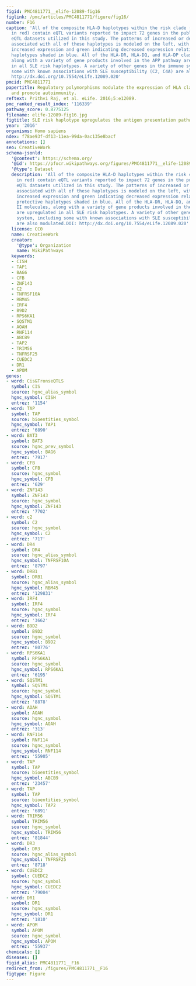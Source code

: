 ```yaml
---
figid: PMC4811771__elife-12089-fig16
figlink: /pmc/articles/PMC4811771/figure/fig16/
number: F16
caption: 'All of the composite HLA-D haplotypes within the risk clade (highlighted
  in red) contain eQTL variants reported to impact 72 genes in the publicly available
  eQTL datasets utilized in this study. The patterns of increased or decreased transcription
  associated with all of these haplotypes is modeled on the left, with red indicating
  increased expression and green indicating decreased expression relative to the protective
  haplotypes shaded in blue. All of the HLA-DR, HLA-DQ, and HLA-DP class II molecules,
  along with a variety of gene products involved in the APP pathway are upregulated
  in all SLE risk haplotypes. A variety of other genes in the immune system, including
  some with known associations with SLE susceptibility (C2, C4A) are also modulated.DOI:
  http://dx.doi.org/10.7554/eLife.12089.020'
pmcid: PMC4811771
papertitle: Regulatory polymorphisms modulate the expression of HLA class II molecules
  and promote autoimmunity.
reftext: Prithvi Raj, et al. eLife. 2016;5:e12089.
pmc_ranked_result_index: '116339'
pathway_score: 0.8775125
filename: elife-12089-fig16.jpg
figtitle: SLE risk haplotype upregulates the antigen presentation pathway (APP)
year: '2016'
organisms: Homo sapiens
ndex: f78ae93f-df13-11ea-99da-0ac135e8bacf
annotations: []
seo: CreativeWork
schema-jsonld:
  '@context': https://schema.org/
  '@id': https://pfocr.wikipathways.org/figures/PMC4811771__elife-12089-fig16.html
  '@type': Dataset
  description: 'All of the composite HLA-D haplotypes within the risk clade (highlighted
    in red) contain eQTL variants reported to impact 72 genes in the publicly available
    eQTL datasets utilized in this study. The patterns of increased or decreased transcription
    associated with all of these haplotypes is modeled on the left, with red indicating
    increased expression and green indicating decreased expression relative to the
    protective haplotypes shaded in blue. All of the HLA-DR, HLA-DQ, and HLA-DP class
    II molecules, along with a variety of gene products involved in the APP pathway
    are upregulated in all SLE risk haplotypes. A variety of other genes in the immune
    system, including some with known associations with SLE susceptibility (C2, C4A)
    are also modulated.DOI: http://dx.doi.org/10.7554/eLife.12089.020'
  license: CC0
  name: CreativeWork
  creator:
    '@type': Organization
    name: WikiPathways
  keywords:
  - CISH
  - TAP1
  - BAG6
  - CFB
  - ZNF143
  - C2
  - TNFRSF10A
  - RBM45
  - IRF4
  - B9D2
  - RPS6KA1
  - SQSTM1
  - AOAH
  - RNF114
  - ABCB9
  - TAP2
  - TRIM56
  - TNFRSF25
  - CUEDC2
  - DR1
  - APOM
genes:
- word: Cis&TronseQTLS
  symbol: CIS
  source: hgnc_alias_symbol
  hgnc_symbol: CISH
  entrez: '1154'
- word: TAP
  symbol: TAP
  source: bioentities_symbol
  hgnc_symbol: TAP1
  entrez: '6890'
- word: BAT3
  symbol: BAT3
  source: hgnc_prev_symbol
  hgnc_symbol: BAG6
  entrez: '7917'
- word: CFB
  symbol: CFB
  source: hgnc_symbol
  hgnc_symbol: CFB
  entrez: '629'
- word: ZNF143
  symbol: ZNF143
  source: hgnc_symbol
  hgnc_symbol: ZNF143
  entrez: '7702'
- word: c2
  symbol: C2
  source: hgnc_symbol
  hgnc_symbol: C2
  entrez: '717'
- word: DR4
  symbol: DR4
  source: hgnc_alias_symbol
  hgnc_symbol: TNFRSF10A
  entrez: '8797'
- word: DRB1
  symbol: DRB1
  source: hgnc_alias_symbol
  hgnc_symbol: RBM45
  entrez: '129831'
- word: IRF4
  symbol: IRF4
  source: hgnc_symbol
  hgnc_symbol: IRF4
  entrez: '3662'
- word: B9D2
  symbol: B9D2
  source: hgnc_symbol
  hgnc_symbol: B9D2
  entrez: '80776'
- word: RPS6KA1
  symbol: RPS6KA1
  source: hgnc_symbol
  hgnc_symbol: RPS6KA1
  entrez: '6195'
- word: SQSTM1
  symbol: SQSTM1
  source: hgnc_symbol
  hgnc_symbol: SQSTM1
  entrez: '8878'
- word: AOAH
  symbol: AOAH
  source: hgnc_symbol
  hgnc_symbol: AOAH
  entrez: '313'
- word: RNF114
  symbol: RNF114
  source: hgnc_symbol
  hgnc_symbol: RNF114
  entrez: '55905'
- word: TAP
  symbol: TAP
  source: bioentities_symbol
  hgnc_symbol: ABCB9
  entrez: '23457'
- word: TAP
  symbol: TAP
  source: bioentities_symbol
  hgnc_symbol: TAP2
  entrez: '6891'
- word: TRIM56
  symbol: TRIM56
  source: hgnc_symbol
  hgnc_symbol: TRIM56
  entrez: '81844'
- word: DR3
  symbol: DR3
  source: hgnc_alias_symbol
  hgnc_symbol: TNFRSF25
  entrez: '8718'
- word: CUEDC2
  symbol: CUEDC2
  source: hgnc_symbol
  hgnc_symbol: CUEDC2
  entrez: '79004'
- word: DR1
  symbol: DR1
  source: hgnc_symbol
  hgnc_symbol: DR1
  entrez: '1810'
- word: APOM
  symbol: APOM
  source: hgnc_symbol
  hgnc_symbol: APOM
  entrez: '55937'
chemicals: []
diseases: []
figid_alias: PMC4811771__F16
redirect_from: /figures/PMC4811771__F16
figtype: Figure
---
```

